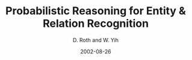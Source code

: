 ---
title: "Probabilistic Reasoning for Entity & Relation Recognition"
collection: publications
permalink: /publication/2002-08-26-0004
date: 2002-08-26
author: 'D. Roth and W. Yih'
venue: 'COLING-2002'
---